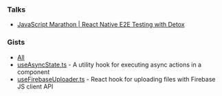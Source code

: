### Talks
* [JavaScript Marathon | React Native E2E Testing with Detox](https://www.youtube.com/watch?v=Vm085szsz_M)

### Gists
* [All](https://gist.github.com/danecando)
* [useAsyncState.ts](https://gist.github.com/danecando/b609aa27be51d8921c38804605e123a1) - A utility hook for executing async actions in a component
* [useFirebaseUploader.ts](https://gist.github.com/danecando/e4977845fde8ccfe5c7424179fdc2fea) - React hook for uploading files with Firebase JS client API

